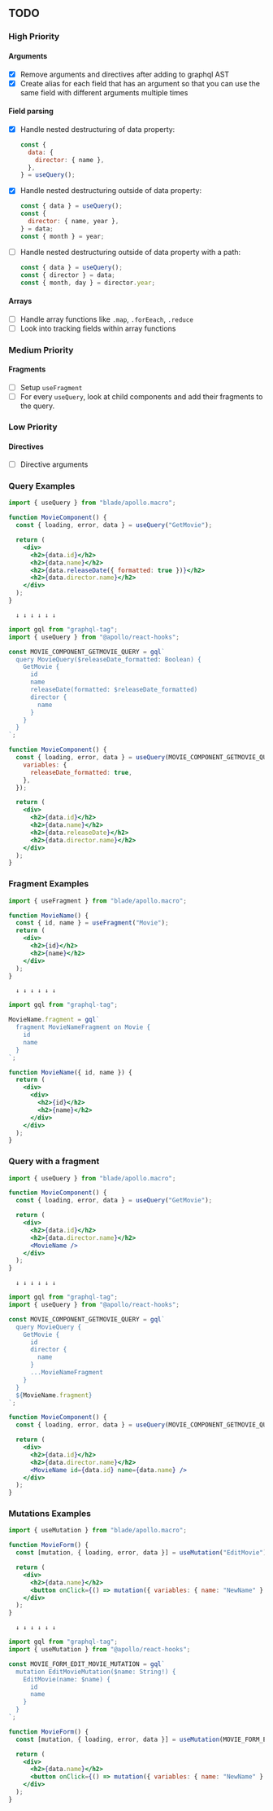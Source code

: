 ## TODO

### High Priority

#### Arguments

- [x] Remove arguments and directives after adding to graphql AST
- [x] Create alias for each field that has an argument so that you can use the same field with different arguments multiple times

#### Field parsing

- [x] Handle nested destructuring of data property:
  ```js
  const {
    data: {
      director: { name },
    },
  } = useQuery();
  ```
- [x] Handle nested destructuring outside of data property:

  ```js
  const { data } = useQuery();
  const {
    director: { name, year },
  } = data;
  const { month } = year;
  ```

- [ ] Handle nested destructuring outside of data property with a path:
  ```js
  const { data } = useQuery();
  const { director } = data;
  const { month, day } = director.year;
  ```

#### Arrays

- [ ] Handle array functions like `.map`, `.forEeach`, `.reduce`
- [ ] Look into tracking fields within array functions

### Medium Priority

#### Fragments

- [ ] Setup `useFragment`
- [ ] For every `useQuery`, look at child components and add their fragments to the query.

### Low Priority

#### Directives

- [ ] Directive arguments

### Query Examples

```jsx
import { useQuery } from "blade/apollo.macro";

function MovieComponent() {
  const { loading, error, data } = useQuery("GetMovie");

  return (
    <div>
      <h2>{data.id}</h2>
      <h2>{data.name}</h2>
      <h2>{data.releaseDate({ formatted: true })}</h2>
      <h2>{data.director.name}</h2>
    </div>
  );
}
```

      ↓ ↓ ↓ ↓ ↓ ↓

```jsx
import gql from "graphql-tag";
import { useQuery } from "@apollo/react-hooks";

const MOVIE_COMPONENT_GETMOVIE_QUERY = gql`
  query MovieQuery($releaseDate_formatted: Boolean) {
    GetMovie {
      id
      name
      releaseDate(formatted: $releaseDate_formatted)
      director {
        name
      }
    }
  }
`;

function MovieComponent() {
  const { loading, error, data } = useQuery(MOVIE_COMPONENT_GETMOVIE_QUERY, {
    variables: {
      releaseDate_formatted: true,
    },
  });

  return (
    <div>
      <h2>{data.id}</h2>
      <h2>{data.name}</h2>
      <h2>{data.releaseDate}</h2>
      <h2>{data.director.name}</h2>
    </div>
  );
}
```

### Fragment Examples

```jsx
import { useFragment } from "blade/apollo.macro";

function MovieName() {
  const { id, name } = useFragment("Movie");
  return (
    <div>
      <h2>{id}</h2>
      <h2>{name}</h2>
    </div>
  );
}
```

      ↓ ↓ ↓ ↓ ↓ ↓

```jsx
import gql from "graphql-tag";

MovieName.fragment = gql`
  fragment MovieNameFragment on Movie {
    id
    name
  }
`;

function MovieName({ id, name }) {
  return (
    <div>
      <div>
        <h2>{id}</h2>
        <h2>{name}</h2>
      </div>
    </div>
  );
}
```

### Query with a fragment

```jsx
import { useQuery } from "blade/apollo.macro";

function MovieComponent() {
  const { loading, error, data } = useQuery("GetMovie");

  return (
    <div>
      <h2>{data.id}</h2>
      <h2>{data.director.name}</h2>
      <MovieName />
    </div>
  );
}
```

      ↓ ↓ ↓ ↓ ↓ ↓

```jsx
import gql from "graphql-tag";
import { useQuery } from "@apollo/react-hooks";

const MOVIE_COMPONENT_GETMOVIE_QUERY = gql`
  query MovieQuery {
    GetMovie {
      id
      director {
        name
      }
      ...MovieNameFragment
    }
  }
  ${MovieName.fragment}
`;

function MovieComponent() {
  const { loading, error, data } = useQuery(MOVIE_COMPONENT_GETMOVIE_QUERY);

  return (
    <div>
      <h2>{data.id}</h2>
      <h2>{data.director.name}</h2>
      <MovieName id={data.id} name={data.name} />
    </div>
  );
}
```

### Mutations Examples

```jsx
import { useMutation } from "blade/apollo.macro";

function MovieForm() {
  const [mutation, { loading, error, data }] = useMutation("EditMovie");

  return (
    <div>
      <h2>{data.name}</h2>
      <button onClick={() => mutation({ variables: { name: "NewName" } })} />
    </div>
  );
}
```

      ↓ ↓ ↓ ↓ ↓ ↓

```jsx
import gql from "graphql-tag";
import { useMutation } from "@apollo/react-hooks";

const MOVIE_FORM_EDIT_MOVIE_MUTATION = gql`
  mutation EditMovieMutation($name: String!) {
    EditMovie(name: $name) {
      id
      name
    }
  }
`;

function MovieForm() {
  const [mutation, { loading, error, data }] = useMutation(MOVIE_FORM_EDIT_MOVIE_MUTATION);

  return (
    <div>
      <h2>{data.name}</h2>
      <button onClick={() => mutation({ variables: { name: "NewName" } })} />
    </div>
  );
}
```
